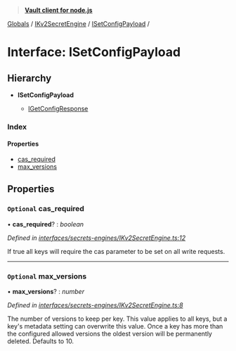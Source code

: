 > **[Vault client for node.js](../README.md)**

[Globals](../globals.md) / [IKv2SecretEngine](../modules/ikv2secretengine.md) / [ISetConfigPayload](ikv2secretengine.isetconfigpayload.md) /

# Interface: ISetConfigPayload

## Hierarchy

* **ISetConfigPayload**

  * [IGetConfigResponse](ikv2secretengine.igetconfigresponse.md)

### Index

#### Properties

* [cas_required](ikv2secretengine.isetconfigpayload.md#optional-cas_required)
* [max_versions](ikv2secretengine.isetconfigpayload.md#optional-max_versions)

## Properties

### `Optional` cas_required

• **cas_required**? : *boolean*

*Defined in [interfaces/secrets-engines/IKv2SecretEngine.ts:12](https://github.com/theogravity/vault-tacular/blob/39d6e20/src/interfaces/secrets-engines/IKv2SecretEngine.ts#L12)*

If true all keys will require the cas parameter to be set on all write requests.

___

### `Optional` max_versions

• **max_versions**? : *number*

*Defined in [interfaces/secrets-engines/IKv2SecretEngine.ts:8](https://github.com/theogravity/vault-tacular/blob/39d6e20/src/interfaces/secrets-engines/IKv2SecretEngine.ts#L8)*

The number of versions to keep per key. This value applies to all keys, but a key's metadata
setting can overwrite this value. Once a key has more than the configured allowed versions
the oldest version will be permanently deleted. Defaults to 10.